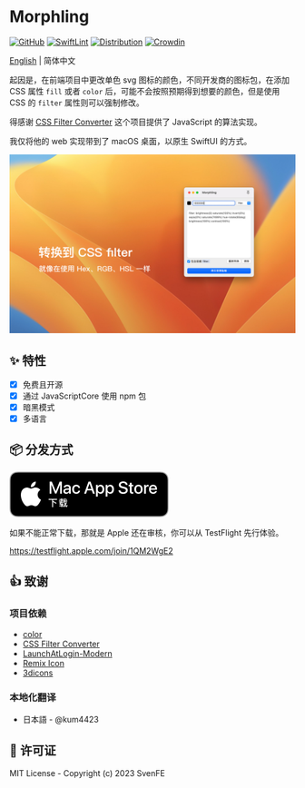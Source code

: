 # Morphling

[![GitHub](https://img.shields.io/github/license/shensven/Morphling)](./LICENSE)
[![SwiftLint](https://github.com/shensven/Morphling/actions/workflows/swiftlint.yml/badge.svg?branch=dev)](https://github.com/shensven/Morphling/actions/workflows/swiftlint.yml)
[![Distribution](https://github.com/shensven/Morphling/actions/workflows/distribution.yml/badge.svg?branch=main)](https://github.com/shensven/Morphling/actions/workflows/distribution.yml)
[![Crowdin](https://badges.crowdin.net/morphling/localized.svg)](https://crowdin.com/project/morphling)

[English](./README.md) | 简体中文

起因是，在前端项目中更改单色 svg 图标的颜色，不同开发商的图标包，在添加 CSS 属性 `fill` 或者 `color` 后，可能不会按照预期得到想要的颜色，但是使用 CSS 的 `filter` 属性则可以强制修改。

得感谢 [CSS Filter Converter](https://github.com/OvidijusParsiunas/css-filter-converter) 这个项目提供了 JavaScript 的算法实现。

我仅将他的 web 实现带到了 macOS 桌面，以原生 SwiftUI 的方式。

![Preview](./Resources/PressKit/Preview-zh-hans-1.jpg)

## ✨ 特性

- [x] 免费且开源
- [x] 通过 JavaScriptCore 使用 npm 包
- [x] 暗黑模式
- [x] 多语言

## 📦 分发方式

[![Mac App Store](./Resources/AppStoreBadges/Download_on_the_Mac_App_Store_Badge_CNSC_RGB_blk_092917.svg)](https://apps.apple.com/us/app/morphling/id1669993843)

如果不能正常下载，那就是 Apple 还在审核，你可以从 TestFlight 先行体验。

https://testflight.apple.com/join/1QM2WgE2

## 👍 致谢

### 项目依赖

- [color](https://github.com/Qix-/color)
- [CSS Filter Converter](https://github.com/OvidijusParsiunas/css-filter-converter)
- [LaunchAtLogin-Modern](https://github.com/sindresorhus/LaunchAtLogin-Modern)
- [Remix Icon](https://github.com/Remix-Design/RemixIcon)
- [3dicons](https://3dicons.co/)

### 本地化翻译

- 日本語 - @kum4423

## 📜 许可证

MIT License - Copyright (c) 2023 SvenFE
